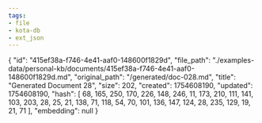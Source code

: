 ```yaml
---
tags:
- file
- kota-db
- ext_json
---
```

{
  "id": "415ef38a-f746-4e41-aaf0-148600f1829d",
  "file_path": "./examples-data/personal-kb/documents/415ef38a-f746-4e41-aaf0-148600f1829d.md",
  "original_path": "/generated/doc-028.md",
  "title": "Generated Document 28",
  "size": 202,
  "created": 1754608190,
  "updated": 1754608190,
  "hash": [
    68,
    165,
    250,
    170,
    226,
    148,
    246,
    11,
    173,
    210,
    111,
    141,
    103,
    203,
    28,
    25,
    21,
    138,
    71,
    118,
    54,
    70,
    101,
    136,
    147,
    124,
    28,
    235,
    129,
    19,
    21,
    71
  ],
  "embedding": null
}
